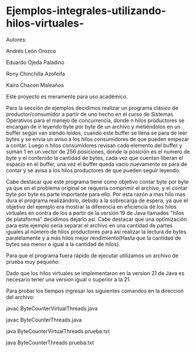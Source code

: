 # Ejemplos-integrales-utilizando-hilos-virtuales-
Autores:

Andrés León Orozco

Eduardo Ojeda Paladino

Rony Chinchilla Azofeifa

Kairo Chacon Maleaños

Este proyecto es meramente para uso académico.

Para la sección de ejemplos decidimos realizar un programa clásico de productor/consumidor a partir de uno hecho en el curso de Sistemas Operativos para el manejo de concurrencia, donde n hilos productores se encargan de ir leyendo byte por byte de un archivo y metiéndolos en un buffer según van siendo leídos, cuando este buffer se llena se para de leer bytes y se envía un aviso a los hilos consumidores de que pueden empezar a contar. Luego n hilos consumidores revisan cada elemento del buffer y suman 1 en un vector de 256 posiciones, donde la posición es el numero de byte y el contenido la cantidad de bytes, cada vez que cuentan liberan el espacio en el buffer, una vez el buffer queda vacío nuevamente se para de contar y se avisa a los hilos productores de que pueden seguir leyendo.

Cabe destacar que este programa tiene como objetivo contar byte por byte ya que en el problema original se requería comprimir el archivo, y el contar byte por byte es parte importante para ello. Por esta razón a mas hilo mas dura el programa realizándolo, debido a la sobrecarga de espera, ya que el objetivo del ejemplo era mostrar la diferencia en eficiencia de los hilos virtuales en contra de los a partir de la versión 19 de Java llamados "hilos de plataforma" decidimos dejarlo así. Cabe destacar que una optimización para este ejemplo seria separar el archivo en una cantidad de partes iguales al número de hilos productores para así realizar la lectura de bytes paralelamente y a más hilos mejor rendimiento(Hasta que la cantidad de bytes sea menor o igual a la cantidad de hilos).

Para que el programa fuera rápido de ejecutar utilizamos un archivo de prueba muy pequeño:

Dado que los hilos virtuales se implementaron en la version 21 de Java es necesario tener una version igual o superior a la 21.

Para probar los tiempos ingresar los siguientes comandos en la direccion del archivo:

javac ByteCounterVirtualThreads.java

javac ByteCounterThreads.java

java ByteCounterVirtualThreads prueba.txt

java ByteCounterThreads prueba.txt
